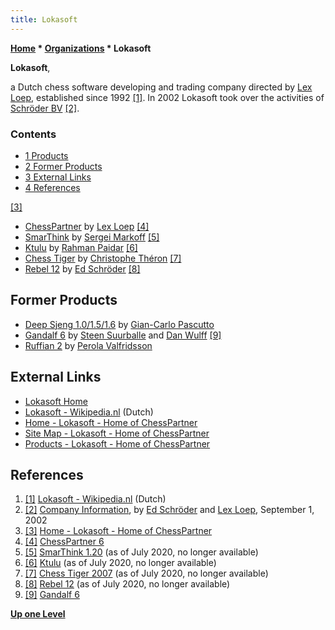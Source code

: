 ```yaml
---
title: Lokasoft
---
```

**[Home](Home "Home") \* [Organizations](Organizations "Organizations") \* Lokasoft**


**Lokasoft**,  

a Dutch chess software developing and trading company directed by [Lex Loep](Lex_Loep "Lex Loep"), established since 1992 <a id="cite-note-1" href="#cite-ref-1">[1]</a>. 
In 2002 Lokasoft took over the activities of [Schröder BV](Ed_Schroder "Ed Schroder") <a id="cite-note-2" href="#cite-ref-2">[2]</a>.



### Contents


* [1 Products](#products)
* [2 Former Products](#former-products)
* [3 External Links](#external-links)
* [4 References](#references)






<a id="cite-note-3" href="#cite-ref-3">[3]</a>



* [ChessPartner](ChessPartner "ChessPartner") by [Lex Loep](Lex_Loep "Lex Loep") <a id="cite-note-4" href="#cite-ref-4">[4]</a>
* [SmarThink](SmarThink "SmarThink") by [Sergei Markoff](Sergei_Markoff "Sergei Markoff") <a id="cite-note-5" href="#cite-ref-5">[5]</a>
* [Ktulu](Ktulu "Ktulu") by [Rahman Paidar](Rahman_Paidar "Rahman Paidar") <a id="cite-note-6" href="#cite-ref-6">[6]</a>
* [Chess Tiger](Chess_Tiger "Chess Tiger") by [Christophe Théron](Christophe_Th%C3%A9ron "Christophe Théron") <a id="cite-note-7" href="#cite-ref-7">[7]</a>
* [Rebel 12](Rebel "Rebel") by [Ed Schröder](Ed_Schroder "Ed Schroder") <a id="cite-note-8" href="#cite-ref-8">[8]</a>


## Former Products


* [Deep Sjeng 1.0/1.5/1.6](Deep_Sjeng "Deep Sjeng") by [Gian-Carlo Pascutto](Gian-Carlo_Pascutto "Gian-Carlo Pascutto")
* [Gandalf 6](Gandalf "Gandalf") by [Steen Suurballe](Steen_Suurballe "Steen Suurballe") and [Dan Wulff](Dan_Wulff "Dan Wulff") <a id="cite-note-9" href="#cite-ref-9">[9]</a>
* [Ruffian 2](Ruffian "Ruffian") by [Perola Valfridsson](Perola_Valfridsson "Perola Valfridsson")


## External Links


* [Lokasoft Home](https://shop.lokasoft.nl/en/)
* [Lokasoft - Wikipedia.nl](https://nl.wikipedia.org/wiki/Lokasoft) (Dutch)
* [Home - Lokasoft - Home of ChessPartner](https://www.lokasoft.nl/home.aspx)
* [Site Map - Lokasoft - Home of ChessPartner](https://www.lokasoft.nl/SiteMap.aspx)
* [Products - Lokasoft - Home of ChessPartner](https://www.lokasoft.nl/products.aspx)


## References


1. <a id="cite-ref-1" href="#cite-note-1">[1]</a> [Lokasoft - Wikipedia.nl](https://nl.wikipedia.org/wiki/Lokasoft) (Dutch)
2. <a id="cite-ref-2" href="#cite-note-2">[2]</a> [Company Information](http://www.rebel.nl/lokasoft.htm), by [Ed Schröder](Ed_Schroder "Ed Schroder") and [Lex Loep](Lex_Loep "Lex Loep"), September 1, 2002
3. <a id="cite-ref-3" href="#cite-note-3">[3]</a> [Home - Lokasoft - Home of ChessPartner](https://www.lokasoft.nl/home.aspx)
4. <a id="cite-ref-4" href="#cite-note-4">[4]</a> [ChessPartner 6](https://www.lokasoft.nl/chesspartner.aspx)
5. <a id="cite-ref-5" href="#cite-note-5">[5]</a> [SmarThink 1.20](https://www.lokasoft.nl/smarthink_120.aspx) (as of July 2020, no longer available)
6. <a id="cite-ref-6" href="#cite-note-6">[6]</a> [Ktulu](https://www.lokasoft.nl/ktulu.aspx) (as of July 2020, no longer available)
7. <a id="cite-ref-7" href="#cite-note-7">[7]</a> [Chess Tiger 2007](https://www.lokasoft.nl/chess_tiger_2007.aspx) (as of July 2020, no longer available)
8. <a id="cite-ref-8" href="#cite-note-8">[8]</a> [Rebel 12](https://www.lokasoft.nl/rebel12.aspx) (as of July 2020, no longer available)
9. <a id="cite-ref-9" href="#cite-note-9">[9]</a> [Gandalf 6](https://www.lokasoft.nl/gandalf6.aspx)

**[Up one Level](Organizations "Organizations")**







 
